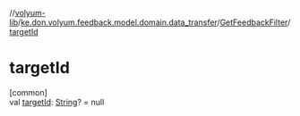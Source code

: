//[volyum-lib](../../../index.md)/[ke.don.volyum.feedback.model.domain.data_transfer](../index.md)/[GetFeedbackFilter](index.md)/[targetId](target-id.md)

# targetId

[common]\
val [targetId](target-id.md): [String](https://kotlinlang.org/api/core/kotlin-stdlib/kotlin/-string/index.html)? = null